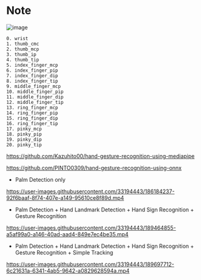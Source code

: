 # Note

![image](https://github.com/PINTO0309/PINTO_model_zoo/assets/33194443/2c44534a-beb5-40d9-9c11-f97251f395ed)

```
0. wrist
1. thumb_cmc
2. thumb_mcp
3. thumb_ip
4. thumb_tip
5. index_finger_mcp
6. index_finger_pip
7. index_finger_dip
8. index_finger_tip
9. middle_finger_mcp
10. middle_finger_pip
11. middle_finger_dip
12. middle_finger_tip
13. ring_finger_mcp
14. ring_finger_pip
15. ring_finger_dip
16. ring_finger_tip
17. pinky_mcp
18. pinky_pip
19. pinky_dip
20. pinky_tip
```

https://github.com/Kazuhito00/hand-gesture-recognition-using-mediapipe

https://github.com/PINTO0309/hand-gesture-recognition-using-onnx

- Palm Detection only

https://user-images.githubusercontent.com/33194443/186184237-92f6baaf-8f74-407e-a149-95610ce8f89d.mp4

- Palm Detection + Hand Landmark Detection + Hand Sign Recognition + Gesture Recognition

https://user-images.githubusercontent.com/33194443/189464855-a5af99a0-a146-40ad-aad4-849e7ec4be35.mp4

- Palm Detection + Hand Landmark Detection + Hand Sign Recognition + Gesture Recognition + Simple Tracking

https://user-images.githubusercontent.com/33194443/189697712-6c21631a-6341-4ab5-9642-a0829628594a.mp4

